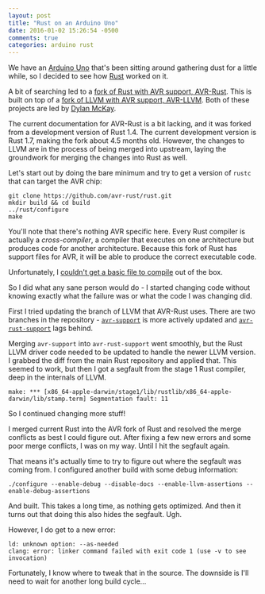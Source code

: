 ```yaml
---
layout: post
title: "Rust on an Arduino Uno"
date: 2016-01-02 15:26:54 -0500
comments: true
categories: arduino rust
---
```


We have an [Arduino Uno][] that's been sitting around gathering
dust for a little while, so I decided to see how [Rust][] worked
on it.

<!-- more -->

A bit of searching led to a
[fork of Rust with AVR support, AVR-Rust][avr-rust]. This is built on
top of a [fork of LLVM with AVR support, AVR-LLVM][avr-llvm]. Both of
these projects are led by [Dylan McKay][].

The current documentation for AVR-Rust is a bit lacking, and it was
forked from a development version of Rust 1.4. The current development
version is Rust 1.7, making the fork about 4.5 months old. However,
the changes to LLVM are in the process of being merged into upstream,
laying the groundwork for merging the changes into Rust as well.

Let's start out by doing the bare minimum and try to get a version of
`rustc` that can target the AVR chip:

```
git clone https://github.com/avr-rust/rust.git
mkdir build && cd build
../rust/configure
make
```

You'll note that there's nothing AVR specific here. Every Rust
compiler is actually a *cross-compiler*, a compiler that executes on
one architecture but produces code for another architecture. Because
this fork of Rust has support files for AVR, it will be able to
produce the correct executable code.

Unfortunately, I [couldn't get a basic file to compile][first-compile]
out of the box.

So I did what any sane person would do - I started changing code
without knowing exactly what the failure was or what the code I was
changing did.

First I tried updating the branch of LLVM that AVR-Rust uses. There
are two branches in the repository - [`avr-support`][] is more
actively updated and [`avr-rust-support`][] lags behind.

Merging `avr-support` into `avr-rust-support` went smoothly, but the
Rust LLVM driver code needed to be updated to handle the newer LLVM
version. I grabbed the diff from the main Rust repository and applied
that. This seemed to work, but then I got a segfault from the stage 1
Rust compiler, deep in the internals of LLVM.

```
make: *** [x86_64-apple-darwin/stage1/lib/rustlib/x86_64-apple-darwin/lib/stamp.term] Segmentation fault: 11
```

So I continued changing more stuff!

I merged current Rust into the AVR fork of Rust and resolved the merge
conflicts as best I could figure out. After fixing a few new errors
and some poor merge conflicts, I was on my way. Until I hit the
segfault again.

That means it's actually time to try to figure out where the segfault
was coming from. I configured another build with some debug information:

```
./configure --enable-debug --disable-docs --enable-llvm-assertions --enable-debug-assertions
```

And built. This takes a long time, as nothing gets optimized. And then
it turns out that doing this also hides the segfault. Ugh.

However, I do get to a new error:

```
ld: unknown option: --as-needed
clang: error: linker command failed with exit code 1 (use -v to see invocation)
```

Fortunately, I know where to tweak that in the source. The downside is
I'll need to wait for another long build cycle...

[Arduino Uno]: https://www.arduino.cc/en/Main/ArduinoBoardUno
[Dylan McKay]: https://github.com/dylanmckay
[Rust]: https://www.rust-lang.org/
[`avr-rust-support`]: https://github.com/avr-llvm/llvm/tree/avr-rust-support
[`avr-support`]: https://github.com/avr-llvm/llvm/tree/avr-support
[avr-llvm]: https://github.com/avr-llvm/llvm/
[avr-rust]: https://github.com/avr-rust/rust/
[first-compile]: https://github.com/avr-rust/rust/issues/13
